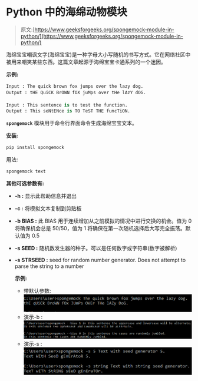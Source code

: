 # Python 中的海绵动物模块

> 原文:[https://www.geeksforgeeks.org/spongemock-module-in-python/](https://www.geeksforgeeks.org/spongemock-module-in-python/)

海绵宝宝嘲讽文字(海绵宝宝)是一种字母大小写随机的书写方式。它在网络社区中被用来嘲笑某些东西。这篇文章起源于海绵宝宝卡通系列的一个迷因。

**示例:**

```py
Input : The quick brown fox jumps over the lazy dog.
Output : tHE QuiCK BrOWN fOX juMps over tHe lAzY dOG.

Input : This sentence is to test the function.
Output : This seNtENce is TO TeST THE funcTiON.

```

**`spongemock`** 模块用于命令行界面命令生成海绵宝宝文本。

**安装:**

```py
pip install spongemock
```

用法:

```py
spongemock text
```

**其他可选参数有:**

*   **-h :** 显示此帮助信息并退出
*   **-c :** 将模拟文本复制到剪贴板
*   **-b BIAS :** 此 BIAS 用于连续增加从之前模拟的情况中进行交换的机会。值为 0 将确保机会总是 50/50，值为 1 将确保在第一次随机选择后大写完全振荡。默认值为 0.5
*   **-s SEED :** 随机数发生器的种子。可以是任何数字或字符串(数字被解析)
*   **-s STRSEED :** seed for random number generator. Does not attempt to parse the string to a number

    **示例:**

    *   带默认参数:![](img/d865e3613d36acf5ddb6191b9cc6d2ca.png)
    *   演示-b : ![](img/e0b3d71f841d0a920504e1df9389bc90.png)
    *   演示-s : ![](img/e29c271bad121ebc6d3e8c8db3dda0ec.png)